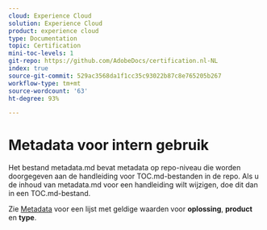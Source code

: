 ```yaml
---
cloud: Experience Cloud
solution: Experience Cloud
product: experience cloud
type: Documentation
topic: Certification
mini-toc-levels: 1
git-repo: https://github.com/AdobeDocs/certification.nl-NL
index: true
source-git-commit: 529ac3568da1f1cc35c93022b87c8e765205b267
workflow-type: tm+mt
source-wordcount: '63'
ht-degree: 93%

---
```



# Metadata voor intern gebruik

Het bestand metadata.md bevat metadata op repo-niveau die worden doorgegeven aan de handleiding voor TOC.md-bestanden in de repo. Als u de inhoud van metadata.md voor een handleiding wilt wijzigen, doe dit dan in een TOC.md-bestand.

Zie [Metadata](https://experienceleague.adobe.com/docs/authoring-guide-exl/using/editing/user-guide-setup/metadata.html?lang=nl) voor een lijst met geldige waarden voor **oplossing**, **product** en **type**.

